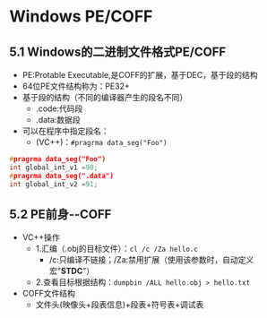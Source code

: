 # Windows PE/COFF

## 5.1 Windows的二进制文件格式PE/COFF

- PE:Protable Executable,是COFF的扩展，基于DEC，基于段的结构
- 64位PE文件结构称为：PE32+
- 基于段的结构（不同的编译器产生的段名不同）
  - .code:代码段
  - .data:数据段
- 可以在程序中指定段名：
  - (VC++)：`#pragrma data_seg("Foo")`

```C
#pragrma data_seg("Foo")
int global_int_v1 =90;
#pragrma data_seg(".data")
int global_int_v2 =91;

```

## 5.2 PE前身--COFF

- VC++操作
  - 1.汇编（.obj的目标文件）：`cl /c /Za hello.c`
    - /c:只编译不链接；/Za:禁用扩展（使用该参数时，自动定义宏"__STDC__"）
  - 2.查看目标根据结构：`dumpbin /ALL hello.obj > hello.txt`
- COFF文件结构
  - 文件头(映像头+段表信息)+段表+符号表+调试表